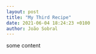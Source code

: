 ```yaml
---
layout: post
title: "My Third Recipe"
date: 2021-06-04 18:24:23 +0100
author: João Sobral
---
```

 some content